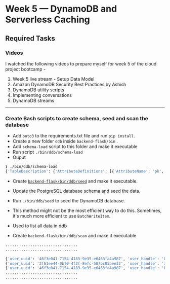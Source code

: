 # Week 5 — DynamoDB and Serverless Caching

## Required Tasks

### Videos

I watched the following videos to prepare myself for week 5 of the cloud project bootcamp -

1. Week 5 live stream - Setup Data Model
2. Amazon DynamoDB Security Best Practices by Ashish
3. DynamoDB utility scripts
4. Implementing conversations
5. DynamoDB streams

---

### Create Bash scripts to create schema, seed and scan the database

- Add `boto3` to the requirements.txt file and run `pip install`.
- Create a new folder `ddb` inside `backend-flask/bin` .
- Add `schema-load` script to this folder and make it executable
- Run script `./bin/ddb/schema-load`
- Ouput

```bash
❯ ./bin/ddb/schema-load
{'TableDescription': {'AttributeDefinitions': [{'AttributeName': 'pk', 'AttributeType': 'S'}, {'AttributeName': 'sk', 'AttributeType': 'S'}], 'TableName': 'cruddur-message', 'KeySchema': [{'AttributeName': 'pk', 'KeyType': 'HASH'}, {'AttributeName': 'sk', 'KeyType': 'RANGE'}], 'TableStatus': 'ACTIVE', 'CreationDateTime': datetime.datetime(2023, 3, 22, 10, 45, 31, 776000, tzinfo=tzlocal()), 'ProvisionedThroughput': {'LastIncreaseDateTime': datetime.datetime(1970, 1, 1, 5, 30, tzinfo=tzlocal()), 'LastDecreaseDateTime': datetime.datetime(1970, 1, 1, 5, 30, tzinfo=tzlocal()), 'NumberOfDecreasesToday': 0, 'ReadCapacityUnits': 5, 'WriteCapacityUnits': 5}, 'TableSizeBytes': 0, 'ItemCount': 0, 'TableArn': 'arn:aws:dynamodb:ddblocal:000000000000:table/cruddur-message'}, 'ResponseMetadata': {'RequestId': 'c92b6b70-b2b5-480c-974c-01525a3a7d7b', 'HTTPStatusCode': 200, 'HTTPHeaders': {'date': 'Wed, 22 Mar 2023 05:15:31 GMT', 'x-amzn-requestid': 'c92b6b70-b2b5-480c-974c-01525a3a7d7b', 'content-type': 'application/x-amz-json-1.0', 'x-amz-crc32': '2239767864', 'content-length': '578', 'server': 'Jetty(9.4.48.v20220622)'}, 'RetryAttempts': 0}}
```

- Create [`backend-flask/bin/ddb/seed`](media/week5/code/ddb-seed) and make it executable.

- Update the PostgreSQL database schema and seed the data.
- Run `./bin/ddb/seed` to seed the DynamoDB database.
- This method might not be the most efficient way to do this. Sometimes, it's much more efficient to use `BatchWriteItem`.


- Used to list all data in ddb
- Create `backend-flask/bin/ddb/scan` and make it executable

```bash
................................
................................

{'user_uuid': '46f3e041-7154-4183-9e35-e6463fa4a987', 'user_handle': 'bayko', 'sk': '2023-03-22T14:36:25.547845+05:30', 'pk': 'MSG#5ae290ed-55d1-47a0-bc6d-fe2bc2700399', 'message_uuid': '2ae5c708-cbe3-404d-8089-2d860fd4d51a', 'message': 'Zathras was a really unique and memorable character. He was quirky and eccentric, but also had a lot of heart and sincerity.', 'user_display_name': 'Andrew Bayko'}
{'user_uuid': '2f61ee44-0bf0-4f2f-8efc-587bc05bee32', 'user_handle': 'andrewbrown', 'sk': '2023-03-22T14:37:25.547845+05:30', 'pk': 'MSG#5ae290ed-55d1-47a0-bc6d-fe2bc2700399', 'message_uuid': '19d08d52-a7cc-4ea2-b803-1450e778ae7c', 'message': 'Yes, I thought he was a great addition to the show. He added some much-needed comic relief, but also had some important moments of character development.', 'user_display_name': 'Andrew Brown'}
{'user_uuid': '46f3e041-7154-4183-9e35-e6463fa4a987', 'user_handle': 'bayko', 'sk': '2023-03-22T14:38:25.547845+05:30', 'pk': 'MSG#5ae290ed-55d1-47a0-bc6d-fe2bc2700399', 'message_uuid': '761171fa-c6c5-4097-8798-d5cf81a1c0d5', 'message': "And I appreciated the way the show used him as a sort of plot device, with his knowledge of time and space being instrumental in the resolution of some of the show's major storylines.", 'user_display_name': 'Andrew Bayko'}
................................
................................
```
